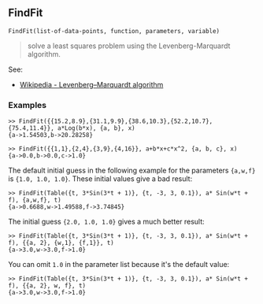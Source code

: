 ## FindFit  

```
FindFit(list-of-data-points, function, parameters, variable)
```
 
> solve a least squares problem using the Levenberg-Marquardt algorithm.
   
See:  
* [Wikipedia - Levenberg–Marquardt algorithm](https://en.wikipedia.org/wiki/Levenberg%E2%80%93Marquardt_algorithm) 
 
### Examples

```
>> FindFit({{15.2,8.9},{31.1,9.9},{38.6,10.3},{52.2,10.7},{75.4,11.4}}, a*Log(b*x), {a, b}, x)
{a->1.54503,b->20.28258}

>> FindFit({{1,1},{2,4},{3,9},{4,16}}, a+b*x+c*x^2, {a, b, c}, x)
{a->0.0,b->0.0,c->1.0}
```

The default initial guess in the following example for the parameters `{a,w,f}` is `{1.0, 1.0, 1.0}`.
These initial values give a bad result:

```
>> FindFit(Table({t, 3*Sin(3*t + 1)}, {t, -3, 3, 0.1}), a* Sin(w*t + f), {a,w,f}, t)
{a->0.6688,w->1.49588,f->3.74845}
```

The initial guess `{2.0, 1.0, 1.0}` gives a much better result:

```
>> FindFit(Table({t, 3*Sin(3*t + 1)}, {t, -3, 3, 0.1}), a* Sin(w*t + f), {{a, 2}, {w,1}, {f,1}}, t)
{a->3.0,w->3.0,f->1.0}
```

You can omit `1.0` in the parameter list because it's the default value:

```
>> FindFit(Table({t, 3*Sin(3*t + 1)}, {t, -3, 3, 0.1}), a* Sin(w*t + f), {{a, 2}, w, f}, t) 
{a->3.0,w->3.0,f->1.0}
```